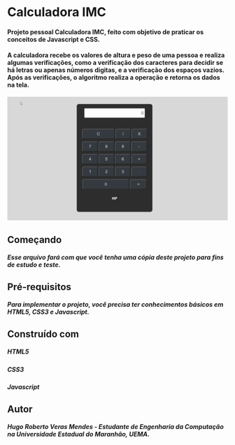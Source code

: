 # Calculadora IMC
#### Projeto pessoal Calculadora IMC, feito com objetivo de praticar os conceitos de Javascript e CSS.

#### A calculadora recebe os valores de altura e peso de uma pessoa e realiza algumas verificações, como a verificação dos caracteres para decidir se há letras ou apenas números digitas, e a verificação dos espaços vazios. Após as verificações, o algoritmo realiza a operação e retorna os dados na tela.
![Imagem do projeto final](https://github.com/HugoMendess/App-Calculadora/blob/master/Gif_projetoFinal.gif)

## Começando
##### Esse arquivo fará com que você tenha uma cópia deste projeto para fins de estudo e teste.

## Pré-requisitos
##### Para implementar o projeto, você precisa ter conhecimentos básicos em HTML5, CSS3 e Javascript.

## Construído com
##### HTML5
##### CSS3 
##### Javascript

## Autor
##### Hugo Roberto Veras Mendes - Estudante de Engenharia da Computação na Universidade Estadual do Maranhão, UEMA.
